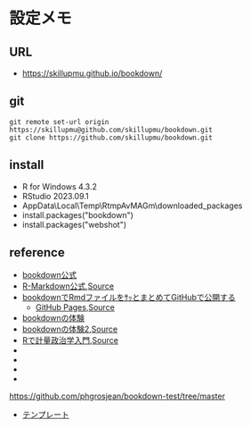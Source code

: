 # 設定メモ

## URL
  - https://skillupmu.github.io/bookdown/

## git
``` 
git remote set-url origin https://skillupmu@github.com/skillupmu/bookdown.git
git clone https://github.com/skillupmu/bookdown.git
```

## install
 - R for Windows 4.3.2
 - RStudio 2023.09.1
 - AppData\Local\Temp\RtmpAvMAGm\downloaded_packages
 - install.packages("bookdown")
 - install.packages("webshot")

## reference
 - [bookdown公式](https://bookdown.org/yihui/bookdown/)
 - [R-Markdown公式](https://bookdown.org/yihui/rmarkdown/),[Source](https://github.com/rstudio/rmarkdown-book)   
 - [bookdownでRmdファイルをｻｯとまとめてGitHubで公開する](https://qiita.com/nozma/items/489497fe246ff8533bf9)
   - [GitHub Pages](https://nozma.github.io/bookdown_test/first-section.html),[Source](https://github.com/nozma/bookdown_test/tree/master)
 - [bookdownの体験](https://elated-bhaskara-158b83.netlify.app/)
 - [bookdownの体験2](https://izunyan.github.io/practice-bookdown-minimal/index.html),[Source](https://github.com/izunyan/practice-bookdown-minimal)
 - [Rで計量政治学入門](https://shohei-doi.github.io/quant_polisci/index.html),[Source](https://github.com/shohei-doi/quant_polisci)
 - []()
 - []()
 - []()
 - []()

https://github.com/phgrosjean/bookdown-test/tree/master

 - [テンプレート](https://github.com/jtr13/bookdown-template)


